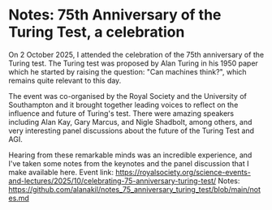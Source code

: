# Notes: 75th Anniversary of the Turing Test, a celebration
On 2 October 2025, I attended the celebration of the 75th anniversary of the Turing test. The Turing test was proposed by Alan Turing in his 1950 paper which he started by raising the question: "Can machines think?", which remains quite relevant to this day.

The event was co-organised by the Royal Society and the University of Southampton and it brought together leading voices to reflect on the influence and future of Turing's test.
There were amazing speakers including Alan Kay, Gary Marcus, and Nigle Shadbolt, among others, and very interesting panel discussions about the future of the Turing Test and AGI.

Hearing from these remarkable minds was an incredible experience, and I've taken some notes from the keynotes and the panel discussion that I make available here.
Event link: https://royalsociety.org/science-events-and-lectures/2025/10/celebrating-75-anniversary-turing-test/
Notes: https://github.com/alanakil/notes_75_anniversary_turing_test/blob/main/notes.md
